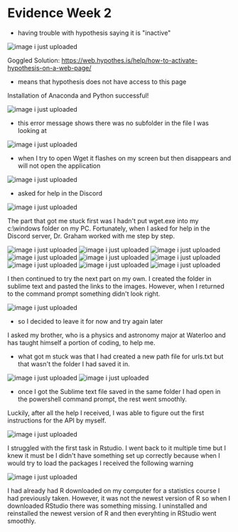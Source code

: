 # Evidence Week 2

- having trouble with hypothesis saying it is "inactive"

![image i just uploaded](issuew2.png)

Goggled Solution: https://web.hypothes.is/help/how-to-activate-hypothesis-on-a-web-page/
- means that hypothesis does not have access to this page

Installation of Anaconda and Python successful!

![image i just uploaded](evidencew2.2.png)

- this error message shows there was no subfolder in the file I was looking at

![image i just uploaded](evidencew2.3.png)

- when I try to open Wget it flashes on my screen but then disappears and will not open the application

![image i just uploaded](issuew2.2.jpg)

- asked for help in the Discord

![image i just uploaded](issuew2.3.png)

The part that got me stuck first was I hadn't put wget.exe into my c:\windows folder on my PC. Fortunately, when I asked for help in the Discord server, Dr. Graham worked with me step by step.

![image i just uploaded](help1.PNG)
![image i just uploaded](help2.PNG)
![image i just uploaded](help3.PNG)
![image i just uploaded](help4.PNG)
![image i just uploaded](help5.PNG)
![image i just uploaded](help6.PNG)
![image i just uploaded](help7.PNG)
![image i just uploaded](help8.PNG)
![image i just uploaded](help9.PNG)

I then continued to try the next part on my own. I created the folder in sublime text and pasted the links to the images. However, when I returned to the command prompt something didn't look right.

![image i just uploaded](wget6.png)

- so I decided to leave it for now and try again later

I asked my brother, who is a physics and astronomy major at Waterloo and has taught himself a portion of coding, to help me.

- what got m stuck was that I had created a new path file for urls.txt but that wasn't the folder I had saved it in.

![image i just uploaded](cam1.png)
![image i just uploaded](cam2.png)

- once I got the Sublime text file saved in the same folder I had open in the powershell command prompt, the rest went smoothly.

Luckily, after all the help I received, I was able to figure out the first instructions for the API by myself.

![image i just uploaded](API1.jpg)

I struggled with the first task in Rstudio. I went back to it multiple time but I knew it must be I didn't have something set up correctly because when I would try to load the packages I received the following warning

![image i just uploaded](issue3.png)

I had already had R downloaded on my computer for a statistics course I had previously taken. However, it was not the newest version of R so when I downloaded RStudio there was something missing. I uninstalled and reinstalled the newest version of R and then everyhting in RStudio went smoothly.
